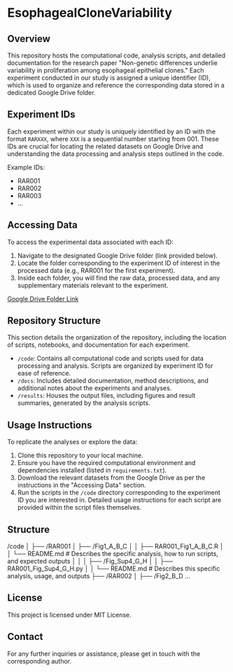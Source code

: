 # EsophagealCloneVariability

## Overview
This repository hosts the computational code, analysis scripts, and detailed documentation for the research paper "Non-genetic differences underlie variability in proliferation among esophageal epithelial clones." Each experiment conducted in our study is assigned a unique identifier (ID), which is used to organize and reference the corresponding data stored in a dedicated Google Drive folder.

## Experiment IDs
Each experiment within our study is uniquely identified by an ID with the format `RARXXX`, where `XXX` is a sequential number starting from 001. These IDs are crucial for locating the related datasets on Google Drive and understanding the data processing and analysis steps outlined in the code.

Example IDs:
- RAR001
- RAR002
- RAR003
- ...

## Accessing Data
To access the experimental data associated with each ID:
1. Navigate to the designated Google Drive folder (link provided below).
2. Locate the folder corresponding to the experiment ID of interest in the processed data (e.g., RAR001 for the first experiment).
3. Inside each folder, you will find the raw data, processed data, and any supplementary materials relevant to the experiment.

[Google Drive Folder Link](#)

## Repository Structure
This section details the organization of the repository, including the location of scripts, notebooks, and documentation for each experiment.

- `/code`: Contains all computational code and scripts used for data processing and analysis. Scripts are organized by experiment ID for ease of reference.
- `/docs`: Includes detailed documentation, method descriptions, and additional notes about the experiments and analyses.
- `/results`: Houses the output files, including figures and result summaries, generated by the analysis scripts.

## Usage Instructions
To replicate the analyses or explore the data:
1. Clone this repository to your local machine.
2. Ensure you have the required computational environment and dependencies installed (listed in `requirements.txt`).
3. Download the relevant datasets from the Google Drive as per the instructions in the "Accessing Data" section.
4. Run the scripts in the `/code` directory corresponding to the experiment ID you are interested in. Detailed usage instructions for each script are provided within the script files themselves.

## Structure
/code
│
├── /RAR001
│   ├── /Fig1_A_B_C
│   │   ├── RAR001_Fig1_A_B_C.R
│   │   └── README.md  # Describes the specific analysis, how to run scripts, and expected outputs
│   │
│   ├── /Fig_Sup4_G_H
│   │   ├── RAR001_Fig_Sup4_G_H.py
│   │   └── README.md  # Describes this specific analysis, usage, and outputs
├── /RAR002
│   ├── /Fig2_B_D
...

## License
This project is licensed under MIT License.

## Contact
For any further inquiries or assistance, please get in touch with the corresponding author.
